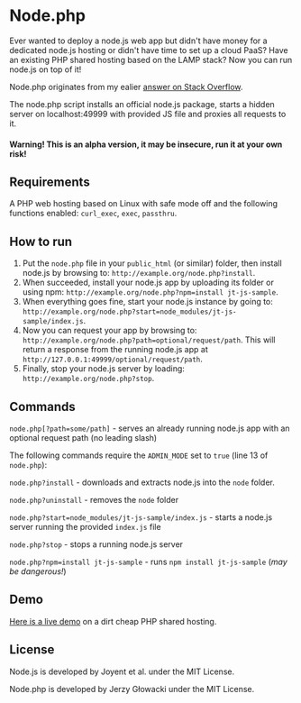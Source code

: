 Node.php
========

Ever wanted to deploy a node.js web app but didn't have money for a dedicated node.js hosting or didn't have time to set up a cloud PaaS? Have an existing PHP shared hosting based on the LAMP stack? Now you can run node.js on top of it!

Node.php originates from my ealier [answer on Stack Overflow](http://stackoverflow.com/questions/24777750/how-to-host-a-node-js-application-in-shared-hosting/27391738#27391738).

The node.php script installs an official node.js package, starts a hidden server on localhost:49999 with provided JS file and proxies all requests to it.

#### Warning! This is an alpha version, it may be insecure, run it at your own risk!

Requirements
------------

A PHP web hosting based on Linux with safe mode off and the following functions enabled: `curl_exec`, `exec`, `passthru`.

How to run
----------

 1. Put the `node.php` file in your `public_html` (or similar) folder, then install node.js by browsing to: `http://example.org/node.php?install`.
 2. When succeeded, install your node.js app by uploading its folder or using npm: `http://example.org/node.php?npm=install jt-js-sample`.
 3. When everything goes fine, start your node.js instance by going to: `http://example.org/node.php?start=node_modules/jt-js-sample/index.js`.
 4. Now you can request your app by browsing to: `http://example.org/node.php?path=optional/request/path`. This will return a response from the running node.js app at `http://127.0.0.1:49999/optional/request/path`.
 5. Finally, stop your node.js server by loading: `http://example.org/node.php?stop`.

Commands
--------

`node.php[?path=some/path]` - serves an already running node.js app with an optional request path (no leading slash)

The following commands require the `ADMIN_MODE` set to `true` (line 13 of `node.php`):

`node.php?install` - downloads and extracts node.js into the `node` folder.

`node.php?uninstall` - removes the `node` folder

`node.php?start=node_modules/jt-js-sample/index.js` - starts a node.js server running the provided `index.js` file

`node.php?stop` - stops a running node.js server

`node.php?npm=install jt-js-sample` - runs `npm install jt-js-sample` (*may be dangerous!*)

Demo
----

[Here is a live demo](http://juvenia.info/node_modules/jt-js-sample/) on a dirt cheap PHP shared hosting.

License
-------

Node.js is developed by Joyent et al. under the MIT License.

Node.php is developed by Jerzy Głowacki under the MIT License.
